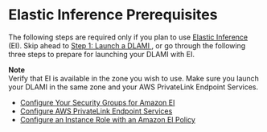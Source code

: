 # Elastic Inference Prerequisites<a name="ei-prerequisites"></a>

The following steps are required only if you plan to use [Elastic Inference](https://docs.aws.amazon.com/AWSEC2/latest/UserGuide/elastic-inference.html) \(EI\)\. Skip ahead to [Step 1: Launch a DLAMI ](launch.md), or go through the following three steps to prepare for launching your DLAMI with EI\.

**Note**  
Verify that EI is available in the zone you wish to use\. Make sure you launch your DLAMI in the same zone and your AWS PrivateLink Endpoint Services\.
+ [Configure Your Security Groups for Amazon EI](https://docs.aws.amazon.com/AWSEC2/latest/UserGuide/working-with-ei.html#ei-security)
+ [Configure AWS PrivateLink Endpoint Services](https://docs.aws.amazon.com/AWSEC2/latest/UserGuide/working-with-ei.html#eia-privatelink)
+ [Configure an Instance Role with an Amazon EI Policy](https://docs.aws.amazon.com/AWSEC2/latest/UserGuide/working-with-ei.html#ei-role-policy)